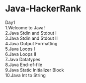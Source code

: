 # Java-HackerRank
Day1\
1.Welcome to Java!\
2.Java Stdin and Stdout I\
3.Java Stdin and Stdout II\
4.Java Output Formatting\
5.Java Loops I\
6.Java Loops II\
7.Java Datatypes\
8.Java End-of-file\
9.Java Static Initializer Block\
10.Java Int to String
